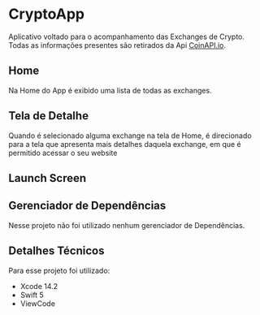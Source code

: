 # CryptoApp

Aplicativo voltado para o acompanhamento das Exchanges de Crypto. Todas as informações presentes são retirados da Api <a href="https://www.coinapi.io" target="_blank">CoinAPI.io</a>.

## Home

Na Home do App é exibido uma lista de todas as exchanges.


## Tela de Detalhe

Quando é selecionado alguma exchange na tela de Home, é direcionado para a tela que apresenta mais detalhes daquela exchange, em que é permitido acessar o seu website



## Launch Screen


## Gerenciador de Dependências

Nesse projeto não foi utilizado nenhum gerenciador de Dependências.

## Detalhes Técnicos

Para esse projeto foi utilizado:
- Xcode 14.2
- Swift 5
- ViewCode
